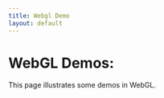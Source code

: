 ```yaml
---
title: Webgl Demo
layout: default
---
```

<script type="text/javascript" src="js/demo01.js"></script>

# WebGL Demos:

This page illustrates some demos in WebGL.

<div>
<canvas id="webgl01-canvas" style="border: none;" width="500" height="500"></canvas>

<script type="text/javascript">
    webGLStart();
</script>
</div>
